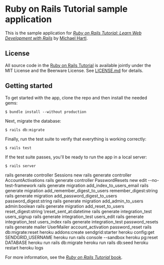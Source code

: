 # Ruby on Rails Tutorial sample application

This is the sample application for
[*Ruby on Rails Tutorial:
Learn Web Development with Rails*](http://www.railstutorial.org/)
by [Michael Hartl](http://www.michaelhartl.com/).

## License

All source code in the [Ruby on Rails Tutorial](http://railstutorial.org/)
is available jointly under the MIT License and the Beerware License. See
[LICENSE.md](LICENSE.md) for details.

## Getting started

To get started with the app, clone the repo and then install the needed gems:

```
$ bundle install --without production
```

Next, migrate the database:

```
$ rails db:migrate
```

Finally, run the test suite to verify that everything is working correctly:

```
$ rails test
```

If the test suite passes, you'll be ready to run the app in a local server:

```
$ rails server
```

rails generate controller Sessions new
rails generate controller AccountActivations
rails generate controller PasswordResets new edit --no-test-framework
rails generate migration add_index_to_users_email
rails generate migration add_remember_digest_to_users remember_digest:string
rails generate migration add_password_digest_to_users password_digest:string
rails generate migration add_admin_to_users admin:boolean
rails generate migration add_reset_to_users reset_digest:string \reset_sent_at:datetime
rails generate integration_test users_signup
rails generate integration_test users_edit
rails generate integration_test users_index
rails generate integration_test password_resets
rails generate mailer UserMailer account_activation password_reset
rails db:migrate:reset
heroku addons:create sendgrid:starter
heroku config:get SENDGRID_USERNAME
heroku run rails console --sandbox
heroku pg:reset DATABASE
heroku run rails db:migrate
heroku run rails db:seed
heroku restart
heroku logs

For more information, see the
[*Ruby on Rails Tutorial* book](http://www.railstutorial.org/book).
